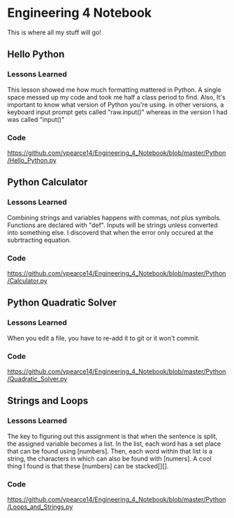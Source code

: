 # Engineering 4 Notebook

This is where all my stuff will go!

## Hello Python

### Lessons Learned

This lesson showed me how much formatting mattered in Python. A single space messed up my code and took me half a class period to find. Also, It's important to know what version of Python you're using. in other versions, a keyboard input prompt gets called "raw.input()" whereas in the version I had was called "input()"

### Code

https://github.com/vpearce14/Engineering_4_Notebook/blob/master/Python/Hello_Python.py

## Python Calculator

### Lessons Learned

Combining strings and variables happens with commas, not plus symbols. Functions are declared with "def". Inputs will be strings unless converted into something else. I discoverd that when the error only occured at the subrtracting equation.

### Code

https://github.com/vpearce14/Engineering_4_Notebook/blob/master/Python/Calculator.py

## Python Quadratic Solver

### Lessons Learned

When you edit a file, you have to re-add it to git or it won't commit. 

### Code

https://github.com/vpearce14/Engineering_4_Notebook/blob/master/Python/Quadratic_Solver.py

## Strings and Loops

### Lessons Learned

The key to figuring out this assignment is that when the sentence is split, the assigned variable becomes a list. In the list, each word has a set place that can be found using [numbers]. Then, each word within that list is a string, the characters in which can also be found with [numers]. A cool thing I found is that these [numbers] can be stacked[][].

### Code

https://github.com/vpearce14/Engineering_4_Notebook/blob/master/Python/Loops_and_Strings.py
